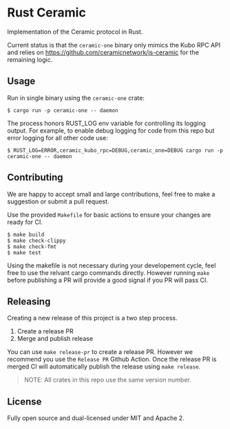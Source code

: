 # Rust Ceramic

Implementation of the Ceramic protocol in Rust.

Current status is that the `ceramic-one` binary only mimics the Kubo RPC API and relies on https://github.com/ceramicnetwork/js-ceramic for the remaining logic.

## Usage

Run in single binary using the `ceramic-one` crate:

    $ cargo run -p ceramic-one -- daemon

The process honors RUST_LOG env variable for controlling its logging output.
For example, to enable debug logging for code from this repo but error logging for all other code use:

    $ RUST_LOG=ERROR,ceramic_kubo_rpc=DEBUG,ceramic_one=DEBUG cargo run -p ceramic-one -- daemon

## Contributing

We are happy to accept small and large contributions, feel free to make a suggestion or submit a pull request.

Use the provided `Makefile` for basic actions to ensure your changes are ready for CI.

    $ make build
    $ make check-clippy
    $ make check-fmt
    $ make test

Using the makefile is not necessary during your developement cycle, feel free to use the relvant cargo commands directly.
However running `make` before publishing a PR will provide a good signal if you PR will pass CI.

## Releasing

Creating a new release of this project is a two step process.

1. Create a release PR
2. Merge and publish release

You can use `make release-pr` to create a release PR.
However we recommend you use the `Release PR` Github Action.
Once the release PR is merged CI will automatically publish the release using `make release`.

> NOTE: All crates in this repo use the same version number.

## License

Fully open source and dual-licensed under MIT and Apache 2.
